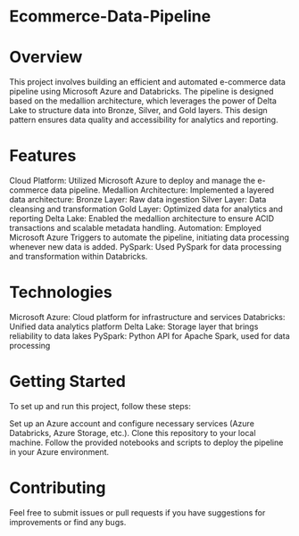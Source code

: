 # Ecommerce-Data-Pipeline

# Overview
This project involves building an efficient and automated e-commerce data pipeline using Microsoft Azure and Databricks. The pipeline is designed based on the medallion architecture, which leverages the power of Delta Lake to structure data into Bronze, Silver, and Gold layers. This design pattern ensures data quality and accessibility for analytics and reporting.

# Features
Cloud Platform: Utilized Microsoft Azure to deploy and manage the e-commerce data pipeline.
Medallion Architecture: Implemented a layered data architecture:
Bronze Layer: Raw data ingestion
Silver Layer: Data cleansing and transformation
Gold Layer: Optimized data for analytics and reporting
Delta Lake: Enabled the medallion architecture to ensure ACID transactions and scalable metadata handling.
Automation: Employed Microsoft Azure Triggers to automate the pipeline, initiating data processing whenever new data is added.
PySpark: Used PySpark for data processing and transformation within Databricks.

# Technologies
Microsoft Azure: Cloud platform for infrastructure and services
Databricks: Unified data analytics platform
Delta Lake: Storage layer that brings reliability to data lakes
PySpark: Python API for Apache Spark, used for data processing

# Getting Started
To set up and run this project, follow these steps:

Set up an Azure account and configure necessary services (Azure Databricks, Azure Storage, etc.).
Clone this repository to your local machine.
Follow the provided notebooks and scripts to deploy the pipeline in your Azure environment.

# Contributing
Feel free to submit issues or pull requests if you have suggestions for improvements or find any bugs.

